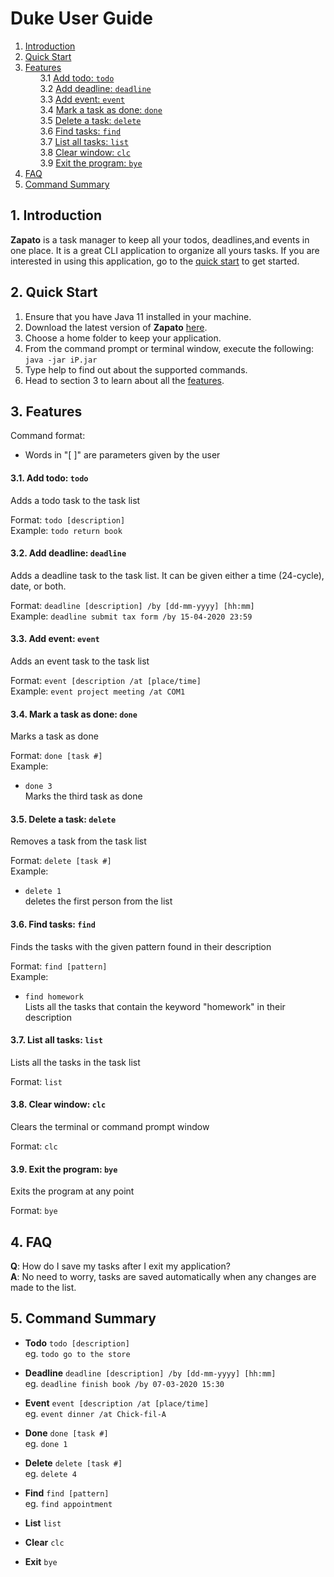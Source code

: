 # Duke User Guide


1. [Introduction](#1-introduction) <br/>
2. [Quick Start](#2-quick-start) <br/>
3. [Features](#3-features) <br/>
&nbsp; &nbsp; &nbsp; 3.1 [Add todo: <code>todo</code>](#31-add-todo-todo)<br/>
&nbsp; &nbsp; &nbsp; 3.2 [Add deadline: <code>deadline</code>](#32-add-deadline-deadline) <br/>
&nbsp; &nbsp; &nbsp; 3.3 [Add event: <code>event</code>](#33-add-event-event) <br/>
&nbsp; &nbsp; &nbsp; 3.4 [Mark a task as done: <code>done</code>](#34-mark-a-task-as-done-done) <br/>
&nbsp; &nbsp; &nbsp; 3.5 [Delete a task: <code>delete</code>](#35-delete-a-task-delete) <br/>
&nbsp; &nbsp; &nbsp; 3.6 [Find tasks: <code>find</code>](#36-find-tasks-find) <br/>
&nbsp; &nbsp; &nbsp; 3.7 [List all tasks: <code>list</code>](#37-list-all-tasks-list) <br/>
&nbsp; &nbsp; &nbsp; 3.8 [Clear window: <code>clc</code>](#38-clear-window-clc) <br/>
&nbsp; &nbsp; &nbsp; 3.9 [Exit the program: <code>bye</code>](#39-exit-the-program-bye) <br/>
4. [FAQ](#4-faq) <br/>
5. [Command Summary](#5-command-summary) 


## 1. Introduction
**Zapato** is a task manager to keep all your todos, deadlines,and events in one place.
It is a great CLI application to organize all yours tasks. If you are interested in using 
this application, go to the [quick start](#2-quick-start) to get started.

## 2. Quick Start
1. Ensure that you have Java 11 installed in your machine. 
2. Download the latest version of **Zapato** [here](https://github.com/rsanchez-macias/duke/releases).
3. Choose a home folder to keep your application.
4. From the command prompt or terminal window, execute the following:
`java -jar iP.jar`
5. Type help to find out about the supported commands.
6. Head to section 3 to learn about all the [features](#3-features).

## 3. Features 

Command format:
* Words in "[ ]" are parameters given by the user


#### 3.1. Add todo: `todo`
Adds a todo task to the task list <br/> 

Format: `todo [description]` <br/>
Example: `todo return book`

#### 3.2. Add deadline: `deadline`
Adds a deadline task to the task list. It can be given either a time (24-cycle), date, or both. <br/> 

Format: `deadline [description] /by [dd-mm-yyyy] [hh:mm]` <br/>
Example: `deadline submit tax form /by 15-04-2020 23:59`

#### 3.3. Add event: `event`
Adds an event task to the task list <br/> 

Format: `event [description /at [place/time]` <br/>
Example: `event project meeting /at COM1`

#### 3.4. Mark a task as done: `done`
Marks a task as done <br/> 

Format: `done [task #]` <br/>
Example: 
* `done 3` <br />
Marks the third task as done

#### 3.5. Delete a task: `delete`
Removes a task from the task list <br/> 

Format: `delete [task #]` <br/>
Example: 
* `delete 1` <br/>
deletes the first person from the list

#### 3.6. Find tasks: `find`
Finds the tasks with the given pattern found in their description <br/> 

Format: `find [pattern]` <br/>
Example: 
* `find homework` <br/>
Lists all the tasks that contain the keyword "homework" in their description

#### 3.7. List all tasks: `list`
Lists all the tasks in the task list <br/> 

Format: `list` <br/>

#### 3.8. Clear window: `clc`
Clears the terminal or command prompt window <br/>

Format: `clc` 

#### 3.9. Exit the program: `bye`
Exits the program at any point <br/>

Format: `bye`

## 4. FAQ
**Q**: How do I save my tasks after I exit my application? <br/>
**A**: No need to worry, tasks are saved automatically when any changes are made to the list.

## 5. Command Summary
* **Todo** `todo [description]` <br/> eg. `todo go to the store`

* **Deadline** `deadline [description] /by [dd-mm-yyyy] [hh:mm]` <br/> eg. `deadline finish book /by 07-03-2020 15:30`

* **Event** `event [description /at [place/time]` <br/> eg. `event dinner /at Chick-fil-A`

* **Done** `done [task #]` <br/> eg. `done 1`

* **Delete** `delete [task #]` <br/> eg. `delete 4`

* **Find** `find [pattern]` <br/> eg. `find appointment`

* **List** `list`

* **Clear** `clc`

* **Exit** `bye`